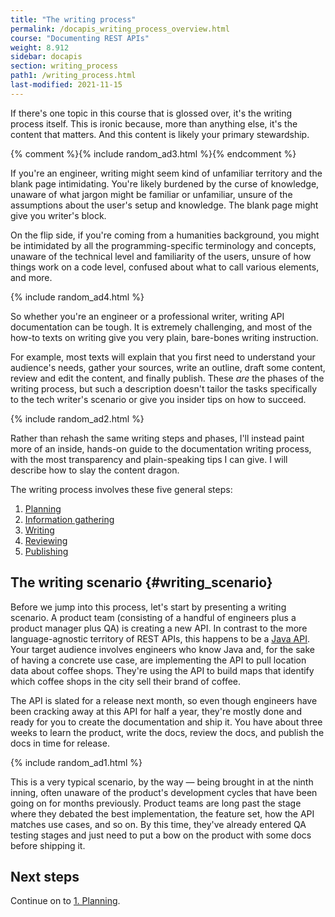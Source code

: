 ```yaml
---
title: "The writing process"
permalink: /docapis_writing_process_overview.html
course: "Documenting REST APIs"
weight: 8.912
sidebar: docapis
section: writing_process
path1: /writing_process.html
last-modified: 2021-11-15
---
```


If there's one topic in this course that is glossed over, it's the writing process itself. This is ironic because, more than anything else, it's the content that matters. And this content is likely your primary stewardship.

{% comment %}{% include random_ad3.html %}{% endcomment %}

If you're an engineer, writing might seem kind of unfamiliar territory and the blank page intimidating. You're likely burdened by the curse of knowledge, unaware of what jargon might be familiar or unfamiliar, unsure of the assumptions about the user's setup and knowledge. The blank page might give you writer's block.

On the flip side, if you're coming from a humanities background, you might be intimidated by all the programming-specific terminology and concepts, unaware of the technical level and familiarity of the users, unsure of how things work on a code level, confused about what to call various elements, and more.

{% include random_ad4.html %}

So whether you're an engineer or a professional writer, writing API documentation can be tough. It is extremely challenging, and most of the how-to texts on writing give you very plain, bare-bones writing instruction.

For example, most texts will explain that you first need to understand your audience's needs, gather your sources, write an outline, draft some content, review and edit the content, and finally publish. These *are* the phases of the writing process, but such a description doesn't tailor the tasks specifically to the tech writer's scenario or give you insider tips on how to succeed.

{% include random_ad2.html %}

Rather than rehash the same writing steps and phases, I'll instead paint more of an inside, hands-on guide to the documentation writing process, with the most transparency and plain-speaking tips I can give. I will describe how to slay the content dragon.

The writing process involves these five general steps:

1. [Planning](docapis_planning.html)
2. [Information gathering](docapis_information_gathering.html)
3. [Writing](docapis_writing.html)
4. [Reviewing](docapis_reviewing.html)
5. [Publishing](docapis_publishing.html)

## The writing scenario {#writing_scenario}

Before we jump into this process, let's start by presenting a writing scenario. A product team (consisting of a handful of engineers plus a product manager plus QA) is creating a new API. In contrast to the more language-agnostic territory of REST APIs, this happens to be a [Java API](nativelibraryapis.html). Your target audience involves engineers who know Java and, for the sake of having a concrete use case, are implementing the API to pull location data about coffee shops. They're using the API to build maps that identify which coffee shops in the city sell their brand of coffee.

The API is slated for a release next month, so even though engineers have been cracking away at this API for half a year, they're mostly done and ready for you to create the documentation and ship it. You have about three weeks to learn the product, write the docs, review the docs, and publish the docs in time for release.

{% include random_ad1.html %}

This is a very typical scenario, by the way &mdash; being brought in at the ninth inning, often unaware of the product's development cycles that have been going on for months previously. Product teams are long past the stage where they debated the best implementation, the feature set, how the API matches use cases, and so on. By this time, they've already entered QA testing stages and just need to put a bow on the product with some docs before shipping it.

## Next steps

Continue on to [1. Planning](docapis_planning.html).

